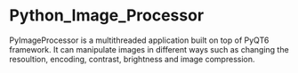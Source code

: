 # Python_Image_Processor
PyImageProcessor is a multithreaded application built on top of PyQT6 framework. It can manipulate images in different ways such as changing the resoultion, encoding, contrast, brightness and image compression.
